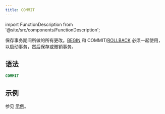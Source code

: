 ```yaml
---
title: COMMIT
---
```

import FunctionDescription from '@site/src/components/FunctionDescription';

<FunctionDescription description="引入或更新于：v1.2.371"/>

保存事务期间所做的所有更改。[BEGIN](begin.md) 和 COMMIT/[ROLLBACK](rollback.md) 必须一起使用，以启动事务，然后保存或撤销事务。

## 语法

```sql
COMMIT
```

## 示例

参见 [示例](begin.md#examples)。